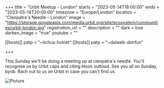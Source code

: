 +++
title = "Urbit Meetup - London"
starts = "2023-05-14T18:00:00"
ends = "2023-05-14T20:00:00"
timezone = "Europe/London"
location = "Cleopatra's Needle – London"
image = "https://storage.googleapis.com/media.urbit.org/site/ecosystem/communities/urbit-london.jpg"
registration_url = ""
description = ""
dark = true
darken_image = "true"
youtube = ""

[[hosts]]
patp = "~tichus-holnet"
[[hosts]]
patp = "~dalweb-donfun"

+++

This Sunday we'll be doing a meeting up at cleopatra's needle. You'll recognise us by Urbit caps and citing Hoon outloud. See you all on Sunday, byob. Rach out to us on Urbit in case you can't find us. 

![Picture](https://storage.googleapis.com/media.urbit.org/site/events/2023-05-11%2011.45.27.jpg)
